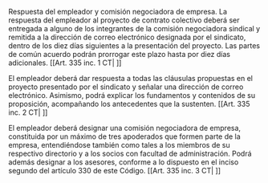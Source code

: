 Respuesta del empleador y comisión negociadora de empresa. La respuesta del empleador al proyecto de contrato colectivo deberá ser entregada a alguno de los integrantes de la comisión negociadora sindical y remitida a la dirección de correo electrónico designada por el sindicato, dentro de los diez días siguientes a la presentación del proyecto. Las partes de común acuerdo podrán prorrogar este plazo hasta por diez días adicionales. [[Art. 335 inc. 1 CT| ]]

El empleador deberá dar respuesta a todas las cláusulas propuestas en el proyecto presentado por el sindicato y señalar una dirección de correo electrónico. Asimismo, podrá explicar los fundamentos y contenidos de su proposición, acompañando los antecedentes que la sustenten. [[Art. 335 inc. 2 CT| ]]

El empleador deberá designar una comisión negociadora de empresa, constituida por un máximo de tres apoderados que formen parte de la empresa, entendiéndose también como tales a los miembros de su respectivo directorio y a los socios con facultad de administración. Podrá además designar a los asesores, conforme a lo dispuesto en el inciso segundo del artículo 330 de este Código. [[Art. 335 inc. 3 CT| ]]